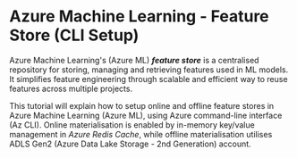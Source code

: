 # Azure Machine Learning - Feature Store (CLI Setup)

Azure Machine Learning's (Azure ML) **_feature store_** is a centralised repository for storing, managing and retrieving features used in ML models. It simplifies feature engineering through scalable and efficient way to reuse features across multiple projects.

This tutorial will explain how to setup online and offline feature stores in Azure Machine Learning (Azure ML), using Azure command-line interface (Az CLI). Online materialisation is enabled by in-memory key/value management in _Azure Redis Cache_, while offline materialisation utilises ADLS Gen2 (Azure Data Lake Storage - 2nd Generation) account.



